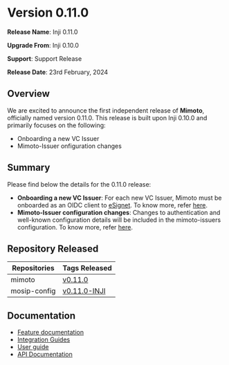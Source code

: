 # Version 0.11.0

**Release Name**: Inji 0.11.0

**Upgrade From**: Inji 0.10.0

**Support**: Support Release

**Release Date**: 23rd February, 2024

## Overview

We are excited to announce the first independent release of **Mimoto**, officially named version 0.11.0. This release is built upon Inji 0.10.0 and primarily focuses on the following:

* Onboarding a new VC Issuer
* Mimoto-Issuer onfiguration changes

## Summary

Please find below the details for the 0.11.0 release:

* **Onboarding a new VC Issuer**: For each new VC Issuer, Mimoto must be onboarded as an OIDC client to [eSignet](https://docs.esignet.io/). To know more, refer [here](customisation/credential\_providers.md).
* **Mimoto-Issuer configuration changes**: Changes to authentication and well-known configuration details will be included in the mimoto-issuers configuration. To know more, refer [here](https://docs.mosip.io/inji/backend-services/mimoto#configuration).

## Repository Released

| **Repositories** | **Tags Released**                                                               |
| ---------------- | ------------------------------------------------------------------------------- |
| mimoto           | [v0.11.0](https://github.com/mosip/mimoto/releases/tag/v0.11.0)                 |
| mosip-config     | [v0.11.0-INJI](https://github.com/mosip/mosip-config/releases/tag/v0.11.0-INJI) |

## Documentation

* [Feature documentation](architecture/features.md)
* [Integration Guides](integration-guide/)
* [User guide](end-user-guide.md)
* [API Documentation](https://github.com/mosip/mimoto/tree/release-0.10.0/docs/postman-collections)
